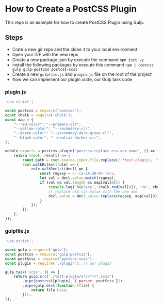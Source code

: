 # How to Create a PostCSS Plugin

This repo is an example for how to create PostCSS Plugin using Gulp.

## Steps

- Crate a new gir repo and the clone it to your local environment
- Open your IDE with the new repo
- Create a new package.json by execute the command `npm init -y`
- Install the following packages by execute this command `npm i postcss gulp gulp-postcss postcss-scss`
- Create a new `gulpfile.js` and `plugin.js` file on the root of the project 
- Now we can implement our plugin code, our Gulp task code

### plugin.js
```javascript
'use strict';

const postcss = require('postcss');
const chalk = require('chalk');
const map = {
    "--red-color": "--primary-clr",
    "--yellow-color": "--secondary-clr",
    "--green-color": "--secondary-dark-green-clr",
    "--black-color": "--neutral-darker-clr",
};

module.exports = postcss.plugin('postcss-replace-css-var-name', () => {
    return (root, result) => {
        const path = root.source.input.file.replace(/.*test-plugin/, 'test-plugin');
        root.walkRules((rule) => {
            rule.walkDecls((decl) => {
                const regexp = /--[a-zA-Z0-9\-]+/i;
                let val = decl.value.match(regexp);
                if (val && val.length && map[val[0]]) {
                    console.log('Replace', chalk.red(val[0]), 'to', chalk.green(map[val[0]]), 'under this path:', chalk.blue(path));
                    // replace old css value with the new one
                    decl.value = decl.value.replace(regexp, map[val[0]]);
                }
            });
        });
    };
});

```

### gulpfile.js
```javascript
'use strict';

const gulp = require('gulp');
const postcss = require('gulp-postcss');
const postScss = require('postcss-scss');
const plugin = require('./plugin'); // our plugin

gulp.task('scss', () => {
    return gulp.src('./test-plugin/src/**/*.scss')
        .pipe(postcss([plugin], { parser: postScss }))
        .pipe(gulp.dest(function (file) {
            return file.base;
        }));
});
```
